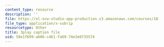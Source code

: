 ```yaml
---
content_type: resource
description: ''
file: https://ol-ocw-studio-app-production.s3.amazonaws.com/courses/18-03sc-differential-equations-fall-2011/58e1f699a606c461fa6974e3e0735574_LbKKzMag5Rc.srt
file_type: application/x-subrip
resourcetype: Other
title: 3play caption file
uid: 58e1f699-a606-c461-fa69-74e3e0735574
---
```


